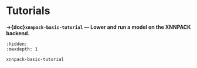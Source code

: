 # Tutorials

**→{doc}`xnnpack-basic-tutorial` — Lower and run a model on the XNNPACK backend.**

```{toctree}
:hidden:
:maxdepth: 1

xnnpack-basic-tutorial
